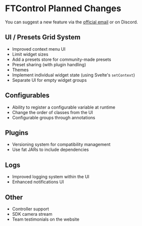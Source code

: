 # FTControl Planned Changes

You can suggest a new feature via the [official email](mailto:ftcontrol@bylazar.com) or on Discord.

## UI / Presets Grid System

* Improved context menu UI
* Limit widget sizes
* Add a presets store for community-made presets
* Preset sharing (with plugin handling)
* Themes
* Implement individual widget state (using Svelte's `setContext`)
* Separate UI for empty widget groups

## Configurables

* Ability to register a configurable variable at runtime
* Change the order of classes from the UI
* Configurable groups through annotations

## Plugins

* Versioning system for compatibility management
* Use fat JARs to include dependencies

## Logs

* Improved logging system within the UI
* Enhanced notifications UI

## Other

* Controller support
* SDK camera stream
* Team testimonials on the website